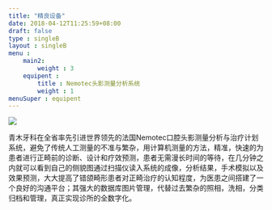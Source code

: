 ```yaml
---
title: "精良设备"
date: 2018-04-12T11:25:59+08:00
draft: false
type : singleB
layout : singleB
menu :
    main2:
        weight : 3
    equipent : 
        title : Nemotec头影测量分析系统
        weight : 1
menuSuper : equipent
---
```

![](/img/qmts1.jpg)

青木牙科在全省率先引进世界领先的法国Nemotec口腔头影测量分析与治疗计划系统，避免了传统人工测量的不准与繁杂，用计算机测量的方法，精准，快速的为患者进行正畸前的诊断、设计和疗效预测，患者无需漫长时间的等待，在几分钟之内就可以看到自己的侧貌图通过扫描仪读入系统的成像，分析结果，手术模拟以及效果预测，大大提高了错颌畸形患者对正畸治疗的认知程度，为医患之间搭建了一个良好的沟通平台；其强大的数据库图片管理，代替过去繁杂的照相，洗相，分类归档和管理，真正实现诊所的全数字化。